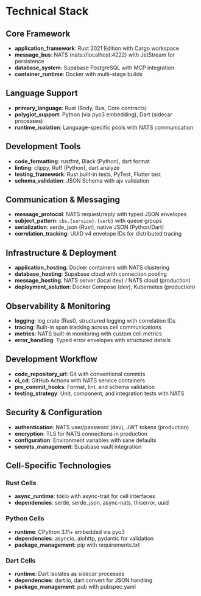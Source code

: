 # Technical Stack

## Core Framework

- **application_framework**: Rust 2021 Edition with Cargo workspace
- **message_bus**: NATS (nats://localhost:4222) with JetStream for persistence
- **database_system**: Supabase PostgreSQL with MCP integration
- **container_runtime**: Docker with multi-stage builds

## Language Support

- **primary_language**: Rust (Body, Bus, Core contracts)
- **polyglot_support**: Python (via pyo3 embedding), Dart (sidecar processes)
- **runtime_isolation**: Language-specific pools with NATS communication

## Development Tools

- **code_formatting**: rustfmt, Black (Python), dart format
- **linting**: clippy, Ruff (Python), dart analyze  
- **testing_framework**: Rust built-in tests, PyTest, Flutter test
- **schema_validation**: JSON Schema with ajv validation

## Communication & Messaging

- **message_protocol**: NATS request/reply with typed JSON envelopes
- **subject_pattern**: `cbs.{service}.{verb}` with queue groups
- **serialization**: serde_json (Rust), native JSON (Python/Dart)
- **correlation_tracking**: UUID v4 envelope IDs for distributed tracing

## Infrastructure & Deployment

- **application_hosting**: Docker containers with NATS clustering
- **database_hosting**: Supabase cloud with connection pooling
- **message_hosting**: NATS server (local dev) / NATS cloud (production)
- **deployment_solution**: Docker Compose (dev), Kubernetes (production)

## Observability & Monitoring

- **logging**: log crate (Rust), structured logging with correlation IDs
- **tracing**: Built-in span tracking across cell communications
- **metrics**: NATS built-in monitoring with custom cell metrics
- **error_handling**: Typed error envelopes with structured details

## Development Workflow

- **code_repository_url**: Git with conventional commits
- **ci_cd**: GitHub Actions with NATS service containers
- **pre_commit_hooks**: Format, lint, and schema validation
- **testing_strategy**: Unit, component, and integration tests with NATS

## Security & Configuration

- **authentication**: NATS user/password (dev), JWT tokens (production)
- **encryption**: TLS for NATS connections in production
- **configuration**: Environment variables with sane defaults
- **secrets_management**: Supabase vault integration

## Cell-Specific Technologies

### Rust Cells
- **async_runtime**: tokio with async-trait for cell interfaces
- **dependencies**: serde, serde_json, async-nats, thiserror, uuid

### Python Cells  
- **runtime**: CPython 3.11+ embedded via pyo3
- **dependencies**: asyncio, aiohttp, pydantic for validation
- **package_management**: pip with requirements.txt

### Dart Cells
- **runtime**: Dart isolates as sidecar processes
- **dependencies**: dart:io, dart:convert for JSON handling
- **package_management**: pub with pubspec.yaml
